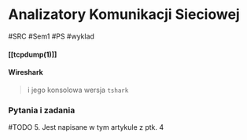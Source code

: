 # Analizatory Komunikacji Sieciowej
#SRC #Sem1 #PS #wyklad 

#### [[tcpdump(1)]]
#### Wireshark
>i jego konsolowa wersja `tshark`


### Pytania i zadania
#TODO 
5. Jest napisane w tym artykule z ptk. 4